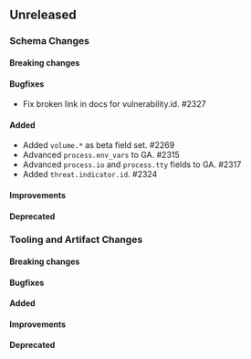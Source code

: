 <!-- When adding an entry to the Changelog:

- Please follow the Keep a Changelog: http://keepachangelog.com/ guidelines.
- Please insert your changelog line ordered by PR ID.
- Make sure you add your entry to the correct section (schema or tooling).

Thanks, you're awesome :-) -->

## Unreleased

### Schema Changes

#### Breaking changes

#### Bugfixes
* Fix broken link in docs for vulnerability.id. #2327

#### Added

* Added `volume.*` as beta field set. #2269
* Advanced `process.env_vars` to GA. #2315
* Advanced `process.io` and `process.tty` fields to GA. #2317
* Added `threat.indicator.id`. #2324

#### Improvements

#### Deprecated

### Tooling and Artifact Changes

#### Breaking changes

#### Bugfixes

#### Added

#### Improvements

#### Deprecated

<!-- All empty sections:

## Unreleased

### Schema Changes

#### Breaking changes

#### Bugfixes

#### Added

#### Improvements

#### Deprecated

### Tooling and Artifact Changes

#### Breaking changes

#### Bugfixes

#### Added

#### Improvements

#### Deprecated

-->
